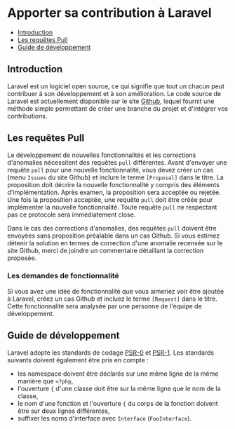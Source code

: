 # Apporter sa contribution à Laravel

- [Introduction](#introduction)
- [Les requêtes Pull](#pull-requests)
- [Guide de développement](#coding-guidelines)

<a name="introduction"></a>
## Introduction

Laravel est un logiciel open source, ce qui signifie que tout un chacun peut contribuer à son développement et à son amélioration. Le code source de Laravel est actuellement disponible sur le site [Github](http://github.com), lequel fournit une méthode simple permettant de créer une branche du projet et d'intégrer vos contributions.

<a name="pull-requests"></a>
## Les requêtes Pull

Le développement de nouvelles fonctionnalités et les corrections d'anomalies nécessitent des requêtes `pull` différentes. Avant d'envoyer une requête `pull` pour une nouvelle fonctionnalité, vous devez créer un cas (menu `Issues` du site Github) et inclure le terme `[Proposal]` dans le titre. La proposition doit décrire la nouvelle fonctionnalité y compris des éléments d'implémentation. Après examen, la proposition sera acceptée ou rejetée. Une fois la proposition acceptée, une requête `pull` doit être créée pour implémenter la nouvelle fonctionnalité. Toute requête `pull` ne respectant pas ce protocole sera immédiatement close.

Dans le cas des corrections d'anomalies, des requêtes `pull` doivent être envoyées sans proposition préalable dans un cas Github. Si vous estimez détenir la solution en termes de correction d'une anomalie recensée sur le site Github, merci de joindre un commentaire détaillant la correction proposée.

### Les demandes de fonctionnalité

Si vous avez une idée de fonctionnalité que vous aimeriez voir être ajoutée à Laravel, créez un cas Github et incluez le terme `[Request]` dans le titre. Cette fonctionnalité sera analysée par une personne de l'équipe de développement.

<a name="coding-guidelines"></a>
## Guide de développement

Laravel adopte les standards de codage [PSR-0](https://github.com/php-fig/fig-standards/blob/master/accepted/PSR-0.md) et [PSR-1](https://github.com/php-fig/fig-standards/blob/master/accepted/PSR-1-basic-coding-standard.md). Les standards suivants doivent également être pris en compte :

- les namespace doivent être déclarés sur une même ligne de la même manière que `<?php`,
- l'ouverture `{` d'une classe doit être sur la même ligne que le nom de la classe,
- le nom d'une fonction et l'ouverture `{` du corps de la fonction doivent être sur deux lignes différentes,
- suffixer les noms d'interface avec `Interface` (`FooInterface`).
